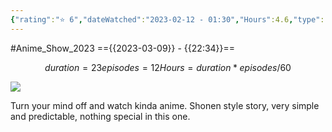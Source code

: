 ```yaml
---
{"rating":"⭐ 6","dateWatched":"2023-02-12 - 01:30","Hours":4.6,"type":"series","subType":"series","title":"Eiyuu-ou, Bu wo Kiwameru Tame Tenseisu: Soshite, Sekai Saikyou no Minarai Kishi♀","englishTitle":"Reborn to Master the Blade: From Hero-King to Extraordinary Squire ♀","year":2023,"dataSource":"MALAPI","url":"https://myanimelist.net/anime/50481/Eiyuu-ou_Bu_wo_Kiwameru_Tame_Tenseisu__Soshite_Sekai_Saikyou_no_Minarai_Kishi♀","id":50481,"genres":["Action","Fantasy"],"studios":["Studio Comet"],"episodes":12,"duration":"23 min per ep","onlineRating":6.96,"actors":null,"image":"https://cdn.myanimelist.net/images/anime/1044/129594.jpg","released":true,"streamingServices":["Crunchyroll","Aniplus TV","Bahamut Anime Crazy","Bilibili Global","CatchPlay","Laftel","MeWatch","Muse Asia"],"airing":true,"airedFrom":"10/01/2023","airedTo":"01/01/1970","watched":false,"lastWatched":"","personalRating":0,"tags":["mediaDB/tv/series"],"dg-publish":true,"permalink":"/media-db/series/eiyuu-ou-bu-wo-kiwameru-tame-tenseisu-soshite-sekai-saikyou-no-minarai-kishi-2023/","dgPassFrontmatter":true,"noteIcon":"1","created":"2023-11-14T21:08:36.245+05:30","updated":"2023-12-10T09:43:18.881+05:30"}
---
```


#Anime_Show_2023 
=={{2023-03-09}} - {{22:34}}==
```math
duration = 23
episodes = 12
Hours = duration * episodes / 60
```
<img src="https://cdn.myanimelist.net/images/anime/1044/129594.jpg">

Turn your mind off and watch kinda anime. Shonen style story, very simple and predictable, nothing special in this one.